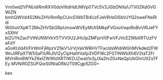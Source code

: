 Vm0wd2VFNUdiRmRXV0doVlltdHdUMVp0TVc5V2JGbDNXa1JTV0ZKdGVGWlZN
bmhQWVd4S2MxZHViRmRpClJrcElWbTB4UzFJeVRrbGlSbVJYQ2sweFNsRldi
WGhoVXpKT2MxZHVSbGRpUmxwWVEyMUtSMkpFVGxoVwpiRnBvVlRJeFYxSXhV
blZUYkZacFVtNUNWVkV5TVV0U2JHUlpZMFprV0FwVFJVcEZWbXRTUzFVeFdY
aGoKUld4VFlrWmFjRlpzV25kV1JrVjVaVWRHVTFacldsWldiWGhMVkdkd2FW
WnJiRFpXTW5SaFlURlJlVlZyClpHa0tVa1p3VDFWc2FGTlNWbXh6V2taT2Fr
MVhlRmRWYkZKelZWWldXRTlWZUZwaVIxSjJXa2hrZGxNeQpUbGhrU0ZsTFEy
MVNiR0ZSUFQwS0NtaDRkUT09Cgp5ZG0=

bex